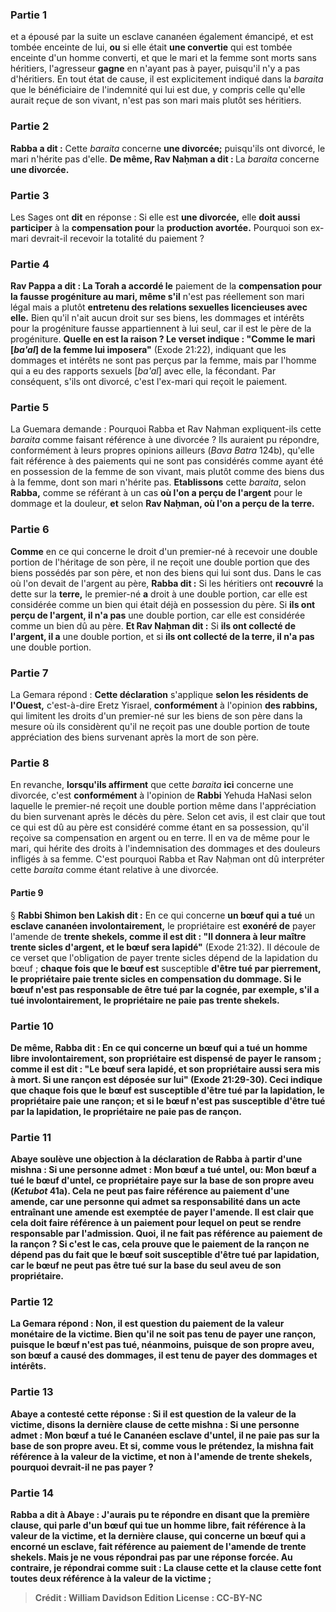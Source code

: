 
### Partie 1
et a épousé par la suite un esclave cananéen également émancipé, et est tombée enceinte de lui, <b>ou</b> si elle était <b>une convertie</b> qui est tombée enceinte d'un homme converti, et que le mari et la femme sont morts sans héritiers, l'agresseur <b>gagne</b> en n'ayant pas à payer, puisqu'il n'y a pas d'héritiers. En tout état de cause, il est explicitement indiqué dans la <i>baraita</i> que le bénéficiaire de l'indemnité qui lui est due, y compris celle qu'elle aurait reçue de son vivant, n'est pas son mari mais plutôt ses héritiers.

### Partie 2
<b>Rabba a dit :</b> Cette <i>baraita</i> concerne <b>une divorcée;</b> puisqu'ils ont divorcé, le mari n'hérite pas d'elle. <b>De même, Rav Naḥman a dit : </b> La <i>baraita</i> concerne <b>une divorcée.</b>

### Partie 3
Les Sages ont <b>dit</b> en réponse : Si elle est <b>une divorcée,</b> elle <b>doit aussi participer</b> à la <b>compensation pour</b> la <b>production avortée.</b> Pourquoi son ex-mari devrait-il recevoir la totalité du paiement ?

### Partie 4
<b>Rav Pappa a dit : La Torah a accordé le</b> paiement de la <b>compensation pour <b>la fausse progéniture</b> au mari, même s'il</b> n'est pas réellement son mari légal mais a plutôt <b>entretenu des relations sexuelles licencieuses avec elle.</b> Bien qu'il n'ait aucun droit sur ses biens, les dommages et intérêts pour la progéniture fausse appartiennent à lui seul, car il est le père de la progéniture. <b>Quelle en est la raison ? Le verset indique : "Comme le mari [<i>ba'al</i>] de la femme lui imposera"</b> (Exode 21:22), indiquant que les dommages et intérêts ne sont pas perçus par la femme, mais par l'homme qui a eu des rapports sexuels [<i>ba'al</i>] avec elle, la fécondant. Par conséquent, s'ils ont divorcé, c'est l'ex-mari qui reçoit le paiement.

### Partie 5
La Guemara demande : Pourquoi Rabba et Rav Naḥman expliquent-ils cette <i>baraita</i> comme faisant référence à une divorcée ? Ils auraient pu répondre, conformément à leurs propres opinions ailleurs (<i>Bava Batra</i> 124b), qu'elle fait référence à des paiements qui ne sont pas considérés comme ayant été en possession de la femme de son vivant, mais plutôt comme des biens dus à la femme, dont son mari n'hérite pas. <b>Etablissons</b> cette <i>baraita</i>, selon <b>Rabba,</b> comme se référant à un cas <b>où l'on a perçu de l'argent</b> pour le dommage et la douleur, <b>et</b> selon <b>Rav Naḥman, où l'on a perçu de la terre.</b>

### Partie 6
<b>Comme</b> en ce qui concerne le droit d'un premier-né à recevoir une double portion de l'héritage de son père, il ne reçoit une double portion que des biens possédés par son père, et non des biens qui lui sont dus. Dans le cas où l'on devait de l'argent au père, <b>Rabba dit :</b> Si les héritiers ont <b>recouvré</b> la dette sur la <b>terre,</b> le premier-né <b>a</b> droit à une double portion, car elle est considérée comme un bien qui était déjà en possession du père. Si <b>ils ont perçu de l'argent, il n'a pas</b> une double portion, car elle est considérée comme un bien dû au père. <b>Et Rav Naḥman dit :</b> Si <b>ils ont collecté de l'argent, il a</b> une double portion, et si <b>ils ont collecté de la terre, il n'a pas</b> une double portion.

### Partie 7
La Gemara répond : <b>Cette déclaration</b> s'applique <b>selon les résidents de l'Ouest,</b> c'est-à-dire Eretz Yisrael, <b>conformément</b> à l'opinion <b>des rabbins,</b> qui limitent les droits d'un premier-né sur les biens de son père dans la mesure où ils considèrent qu'il ne reçoit pas une double portion de toute appréciation des biens survenant après la mort de son père.

### Partie 8
En revanche, <b>lorsqu'ils affirment</b> que cette <i>baraita</i> <b>ici</b> concerne une divorcée, c'est <b>conformément</b> à l'opinion de <b>Rabbi</b> Yehuda HaNasi selon laquelle le premier-né reçoit une double portion même dans l'appréciation du bien survenant après le décès du père. Selon cet avis, il est clair que tout ce qui est dû au père est considéré comme étant en sa possession, qu'il reçoive sa compensation en argent ou en terre. Il en va de même pour le mari, qui hérite des droits à l'indemnisation des dommages et des douleurs infligés à sa femme. C'est pourquoi Rabba et Rav Naḥman ont dû interpréter cette <i>baraita</i> comme étant relative à une divorcée.

#### Partie 9
§ <b>Rabbi Shimon ben Lakish dit :</b> En ce qui concerne <b>un bœuf qui a tué</b> un <b>esclave cananéen involontairement,</b> le propriétaire est <b>exonéré de</b> payer l'amende de <b>trente shekels, comme il est dit : "Il donnera à leur maître trente sicles d'argent, et le bœuf sera lapidé"</b> (Exode 21:32). Il découle de ce verset que l'obligation de payer trente sicles dépend de la lapidation du bœuf ; <b>chaque fois que le bœuf est</b> susceptible <b>d'être tué par <b>pierrement, le propriétaire paie trente sicles</b> en compensation du dommage. Si <b>le bœuf n'est pas</b> responsable <b>de</b> être tué par <b>la cognée,</b> par exemple, s'il a tué involontairement, <b>le propriétaire ne paie pas trente shekels.</b>

### Partie 10
De même, <b>Rabba dit :</b> En ce qui concerne <b>un bœuf qui a tué un homme libre involontairement,</b> son propriétaire <b>est dispensé</b> de payer le <b>ransom ; comme il est dit : "Le bœuf sera lapidé, et son propriétaire aussi sera mis à mort. Si une rançon est déposée sur lui"</b> (Exode 21:29-30). Ceci indique que <b>chaque fois que le bœuf est</b> susceptible <b>d'être tué par <b>la lapidation, le propriétaire paie une rançon;</b> et si <b>le bœuf n'est pas</b> susceptible <b>d'être tué par <b>la lapidation, le propriétaire ne paie pas de rançon.</b>

### Partie 11
<b>Abaye soulève une objection à</b> la déclaration de Rabba à partir d'une mishna : Si une personne admet : <b>Mon bœuf a tué untel, ou:</b> Mon bœuf a tué <b>le bœuf d'untel, ce</b> propriétaire <b>paye sur la base de son propre</b> aveu (<i>Ketubot</i> 41a). Cela ne peut pas faire référence au paiement d'une amende, car une personne qui admet sa responsabilité dans un acte entraînant une amende est exemptée de payer l'amende. Il est clair que cela doit faire référence à un paiement pour lequel on peut se rendre responsable par l'admission. <b>Quoi, il ne fait pas</b> référence au paiement de <b>la rançon ?</b> Si c'est le cas, cela prouve que le paiement de la rançon ne dépend pas du fait que le bœuf soit susceptible d'être tué par lapidation, car le bœuf ne peut pas être tué sur la base du seul aveu de son propriétaire.

### Partie 12
La Gemara répond : <b>Non,</b> il est question du paiement de la <b>valeur</b> monétaire de la victime. Bien qu'il ne soit pas tenu de payer une rançon, puisque le bœuf n'est pas tué, néanmoins, puisque de son propre aveu, son bœuf a causé des dommages, il est tenu de payer des dommages et intérêts.

### Partie 13
Abaye a contesté cette réponse : <b>Si</b> il est question de la <b>valeur</b> de la victime, <b>disons la dernière clause</b> de cette mishna : Si une personne admet : <b>Mon bœuf a tué le</b> Cananéen <b>esclave d'untel, il ne paie pas sur la base de son propre</b> aveu. <b>Et si,</b> comme vous le prétendez, la mishna fait référence à la <b>valeur</b> de la victime, et non à l'amende de trente shekels, <b>pourquoi</b> devrait-il <b>ne pas</b> payer ?

### Partie 14
Rabba <b>a dit à</b> Abaye : <b>J'aurais pu te répondre</b> en disant que <b>la première clause,</b> qui parle d'un bœuf qui tue un homme libre, fait référence à la <b>valeur</b> de la victime, <b>et la dernière clause,</b> qui concerne un bœuf qui a encorné un esclave, fait référence au paiement de l'amende de trente <b>shekels. Mais je ne vous répondrai pas par une réponse forcée.</b> Au contraire, je répondrai comme suit : La clause <b>cette</b> et la clause <b>cette</b> font toutes deux référence à la <b>valeur</b> de la victime ;

>Crédit : William Davidson Edition
>License : CC-BY-NC